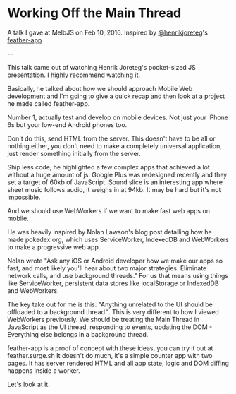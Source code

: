 # Working Off the Main Thread

A talk I gave at MelbJS on Feb 10, 2016.
Inspired by [@henrikjoreteg](https://twitter.com/henrikjoreteg)'s [feather-app](https://github.com/HenrikJoreteg/feather-app)

--

This talk came out of watching Henrik Joreteg's pocket-sized JS presentation.  I highly recommend watching it.

Basically, he talked about how we should approach Mobile Web development and I'm going to give a quick recap and then look at a project he made called feather-app.

Number 1, actually test and develop on mobile devices.  Not just your iPhone 6s but your low-end Android phones too.

Don't do this, send HTML from the server.
This doesn't have to be all or nothing either, you don't need to make a completely universal application, just render something initially from the server.

Ship less code, he highlighted a few complex apps that achieved a lot without a huge amount of js.
Google Plus was redesigned recently and they set a target of 60kb of JavaScript.
Sound slice is an interesting app where sheet music follows audio, it weighs in at 94kb.
It may be hard but it's not impossible.

And we should use WebWorkers if we want to make fast web apps on mobile.

He was heavily inspired by Nolan Lawson's blog post detailing how he made pokedex.org, which uses ServiceWorker, IndexedDB and WebWorkers to make a progressive web app.

Nolan wrote "Ask any iOS or Android developer how we make our apps so fast, and most likely you'll hear about two major strategies. Eliminate network calls, and use background threads."
For us that means using things like ServiceWorker, persistent data stores like localStorage or IndexedDB and WebWorkers.

The key take out for me is this: "Anything unrelated to the UI should be offloaded to a background thread.".
This is very different to how I viewed WebWorkers previously.  We should be treating the Main Thread in JavaScript as the UI thread, responding to events, updating the DOM - Everything else belongs in a background thread.

feather-app is a proof of concept with these ideas, you can try it out at feather.surge.sh
It doesn't do much, it's a simple counter app with two pages.
It has server rendered HTML and all app state, logic and DOM diffing happens inside a worker.

Let's look at it.
